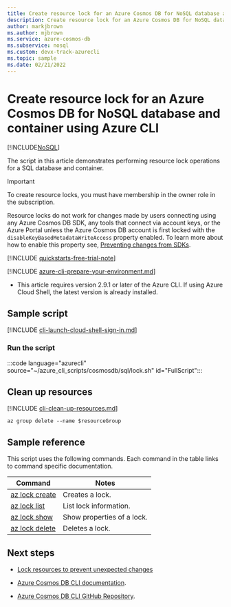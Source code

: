 ```yaml
---
title: Create resource lock for an Azure Cosmos DB for NoSQL database and container
description: Create resource lock for an Azure Cosmos DB for NoSQL database and container
author: markjbrown
ms.author: mjbrown
ms.service: azure-cosmos-db
ms.subservice: nosql
ms.custom: devx-track-azurecli
ms.topic: sample
ms.date: 02/21/2022
---
```


# Create resource lock for an Azure Cosmos DB for NoSQL database and container using Azure CLI

[!INCLUDE[NoSQL](../../../includes/appliesto-nosql.md)]

The script in this article demonstrates performing resource lock operations for a SQL database and container.

> [!IMPORTANT]
>
> To create resource locks, you must have membership in the owner role in the subscription.
>
> Resource locks do not work for changes made by users connecting using any Azure Cosmos DB SDK, any tools that connect via account keys, or the Azure Portal unless the Azure Cosmos DB account is first locked with the `disableKeyBasedMetadataWriteAccess` property enabled. To learn more about how to enable this property see, [Preventing changes from SDKs](../../../nosql/security/how-to-disable-key-based-authentication.md).

[!INCLUDE [quickstarts-free-trial-note](~/reusable-content/ce-skilling/azure/includes/quickstarts-free-trial-note.md)]

[!INCLUDE [azure-cli-prepare-your-environment.md](~/reusable-content/azure-cli/azure-cli-prepare-your-environment.md)]

- This article requires version 2.9.1 or later of the Azure CLI. If using Azure Cloud Shell, the latest version is already installed.

## Sample script

[!INCLUDE [cli-launch-cloud-shell-sign-in.md](~/reusable-content/ce-skilling/azure/includes/cli-launch-cloud-shell-sign-in.md)]

### Run the script

:::code language="azurecli" source="~/azure_cli_scripts/cosmosdb/sql/lock.sh" id="FullScript":::

## Clean up resources

[!INCLUDE [cli-clean-up-resources.md](~/reusable-content/ce-skilling/azure/includes/cli-clean-up-resources.md)]

```azurecli
az group delete --name $resourceGroup
```

## Sample reference

This script uses the following commands. Each command in the table links to command specific documentation.

| Command | Notes |
|---|---|
| [az lock create](/cli/azure/lock#az-lock-create) | Creates a lock. |
| [az lock list](/cli/azure/lock#az-lock-list) | List lock information. |
| [az lock show](/cli/azure/lock#az-lock-show) | Show properties of a lock. |
| [az lock delete](/cli/azure/lock#az-lock-delete) | Deletes a lock. |

## Next steps

- [Lock resources to prevent unexpected changes](/azure/azure-resource-manager/management/lock-resources)

- [Azure Cosmos DB CLI documentation](/cli/azure/cosmosdb).

- [Azure Cosmos DB CLI GitHub Repository](https://github.com/Azure-Samples/azure-cli-samples/tree/master/cosmosdb).
